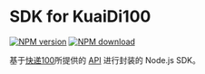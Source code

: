 # SDK for KuaiDi100

[![NPM version][npm-ver]][npm-url]
[![NPM download][npm-dm]][npm-url]

[npm-ver]: https://img.shields.io/npm/v/kuaidi100.svg?style=flat-square
[npm-dm]: https://img.shields.io/npm/dm/kuaidi100.svg?style=flat-square
[npm-url]: https://www.npmjs.com/package/kuaidi100

基于[快递100](https://www.kuaidi100.com)所提供的 [API](https://www.kuaidi100.com/openapi/) 进行封装的 Node.js SDK。
